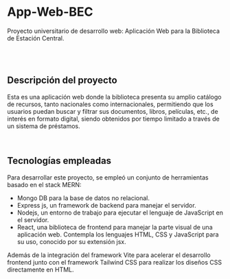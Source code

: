 # App-Web-BEC
Proyecto universitario de desarrollo web: Aplicación Web para la Biblioteca de Estación Central.

<br><br>

## Descripción del proyecto
Esta es una aplicación web donde la biblioteca presenta su amplio catálogo de recursos, tanto nacionales como internacionales, permitiendo que los usuarios puedan buscar y filtrar sus documentos, libros, películas, etc., de interés en formato digital, siendo obtenidos por tiempo limitado a través de un sistema de préstamos.

<br>

## Tecnologías empleadas
Para desarrollar este proyecto, se empleó un conjunto de herramientas basado en el stack MERN: 
* Mongo DB para la base de datos no relacional.
* Express js, un framework de backend para manejar el servidor.
* Nodejs, un entorno de trabajo para ejecutar el lenguaje de JavaScript en el servidor.
* React, una biblioteca de frontend para manejar la parte visual de una aplicación web. Contempla los lenguajes HTML, CSS y JavaScript para su uso, conocido por su extensión jsx.

Además de la integración del framework Vite para acelerar el desarrollo frontend junto con el framework Tailwind CSS para realizar los diseños CSS directamente en HTML.
